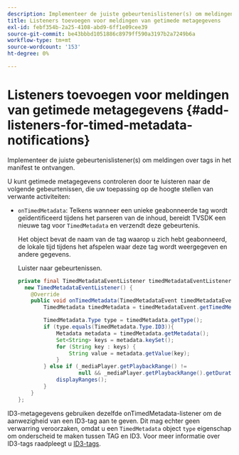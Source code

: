 ```yaml
---
description: Implementeer de juiste gebeurtenislistener(s) om meldingen over tags in het manifest te ontvangen.
title: Listeners toevoegen voor meldingen van getimede metagegevens
exl-id: febf354b-2a25-4108-abd9-6ff1e09cee39
source-git-commit: be43bbbd1051886c8979ff590a3197b2a7249b6a
workflow-type: tm+mt
source-wordcount: '153'
ht-degree: 0%

---
```


# Listeners toevoegen voor meldingen van getimede metagegevens {#add-listeners-for-timed-metadata-notifications}

Implementeer de juiste gebeurtenislistener(s) om meldingen over tags in het manifest te ontvangen.

U kunt getimede metagegevens controleren door te luisteren naar de volgende gebeurtenissen, die uw toepassing op de hoogte stellen van verwante activiteiten:

* `onTimedMetadata`: Telkens wanneer een unieke geabonneerde tag wordt geïdentificeerd tijdens het parseren van de inhoud, bereidt TVSDK een nieuwe tag voor `TimedMetadata` en verzendt deze gebeurtenis.

   Het object bevat de naam van de tag waarop u zich hebt geabonneerd, de lokale tijd tijdens het afspelen waar deze tag wordt weergegeven en andere gegevens.

   Luister naar gebeurtenissen.

   ```java
   private final TimedMetadataEventListener timedMetadataEventListener =  
     new TimedMetadataEventListener() { 
       @Override 
       public void onTimedMetadata(TimedMetadataEvent timedMetadataEvent) { 
           TimedMetadata timedMetadata = timedMetadataEvent.getTimedMetadata(); 
   
           TimedMetadata.Type type = timedMetadata.getType(); 
           if (type.equals(TimedMetadata.Type.ID3)){ 
               Metadata metadata = timedMetadata.getMetadata(); 
               Set<String> keys = metadata.keySet(); 
               for (String key : keys) { 
                   String value = metadata.getValue(key); 
               } 
           } else if (_mediaPlayer.getPlaybackRange() !=  
                      null && _mediaPlayer.getPlaybackRange().getDuration() > 0) { 
               displayRanges(); 
           } 
       } 
   }; 
   ```

ID3-metagegevens gebruiken dezelfde onTimedMetadata-listener om de aanwezigheid van een ID3-tag aan te geven. Dit mag echter geen verwarring veroorzaken, omdat u een `TimedMetadata` object `type` eigenschap om onderscheid te maken tussen TAG en ID3. Voor meer informatie over ID3-tags raadpleegt u [ID3-tags](../../../tvsdk-1.4-for-android/notification-system/android-1.4-id3-metadata-retrieve.md).
